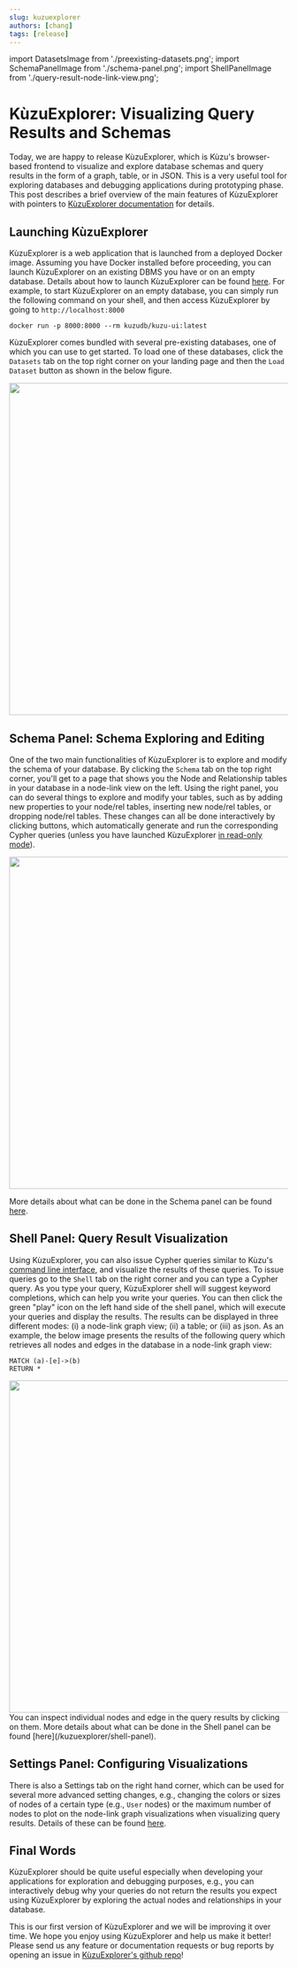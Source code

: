 ```yaml
---
slug: kuzuexplorer
authors: [chang]
tags: [release]
---
```


import DatasetsImage from './preexisting-datasets.png';
import SchemaPanelImage from './schema-panel.png';
import ShellPanelImage from './query-result-node-link-view.png';

# KùzuExplorer: Visualizing Query Results and Schemas

Today, we are happy to release KùzuExplorer, which is Kùzu's browser-based frontend to
visualize and explore database schemas and query results in the form of a graph, table, or in JSON.
This is a very useful tool for exploring databases and debugging applications during prototyping
phase. This post describes a brief overview of the main features of KùzuExplorer with pointers to 
[KùzuExplorer documentation](/kuzuexplorer) for details.

<!--truncate-->

## Launching KùzuExplorer
KùzuExplorer is a web application that is launched from a deployed Docker image. Assuming you have Docker 
installed before proceeding, you can launch KùzuExplorer on an existing DBMS you have or on an empty database.
Details about how to launch KùzuExplorer can be found [here](/kuzuexplorer/#launching-kùzuexplorer).
For example, to start KùzuExplorer on an empty
database, you can simply run the following command on your shell, and then access KùzuExplorer by going to
`http://localhost:8000`

```
docker run -p 8000:8000 --rm kuzudb/kuzu-ui:latest
```
KùzuExplorer comes bundled with several pre-existing databases, one of which you can use to get started.
To load one of these databases, click the `Datasets` tab on the top right corner on your landing page 
and then the `Load Dataset` button as shown in the below figure.

<div class="img-center">
<img src={DatasetsImage} width="600"/>
</div>

## Schema Panel: Schema Exploring and Editing
One of the two main functionalities of KùzuExplorer is to explore and modify the schema of your database.
By clicking the `Schema` tab on the top right corner, you'll get to a page that shows you the
Node and Relationship tables in your database in a node-link view on the left. Using the right panel,
you can do several things to explore and modify your tables, such as by adding new properties to your
node/rel tables, inserting new node/rel tables, or dropping node/rel tables. These changes can all be done
interactively by clicking buttons, which automatically generate and run the corresponding Cypher queries
(unless you have launched KùzuExplorer [in read-only mode](/kuzuexplorer/#access-mode)).

<div class="img-center">
<img src={SchemaPanelImage} width="600"/>
</div>

More details
about what can be done in the Schema panel can be found [here](/kuzuexplorer/schema-panel). 

## Shell Panel: Query Result Visualization

Using KùzuExplorer, you can also issue Cypher queries similar to Kùzu's 
[command line interface](/installation#command-line), and 
visualize the results of these queries.
To issue queries go to the `Shell` tab on the right corner and you can type a Cypher query.
As you type your query, KùzuExplorer shell will suggest keyword completions, which can
help you write your queries. You can then click the green "play" icon  on the left hand
side of the shell panel, which will execute your queries and display the results. The 
results can be displayed in three different modes: (i) a node-link graph view; (ii) a table; or (iii) as json.
As an example, the below image presents the results of the following query which retrieves all nodes and edges 
in the database in a node-link graph view:

```
MATCH (a)-[e]->(b)
RETURN *
```

<div class="img-center">
<img src={ShellPanelImage} width="600"/>
</div>
You can inspect individual nodes and edge in the query results by clicking on them. More details
about what can be done in the Shell panel can be found [here](/kuzuexplorer/shell-panel). 

## Settings Panel: Configuring Visualizations
There is also a Settings tab on the right hand corner, which can be used for several more advanced
setting changes, e.g., changing the colors or sizes of nodes of a certain type (e.g., `User` nodes) or
the maximum number of nodes to plot on the node-link graph visualizations when visualizing query results.
Details of these can be found [here](/kuzuexplorer/settings-panel).

## Final Words
KùzuExplorer should be quite useful especially when developing your applications for exploration and debugging purposes, e.g.,
you can interactively debug why your queries do not return the results you expect using KùzuExplorer by exploring the
actual nodes and relationships in your database.

This is our first version of KùzuExplorer and we will be improving it over time. 
We hope you enjoy using KùzuExplorer and help us make it better! Please send us any feature or documentation requests or
bug reports by opening an issue in [KùzuExplorer's github repo](https://github.com/kuzudb/explorer)!


